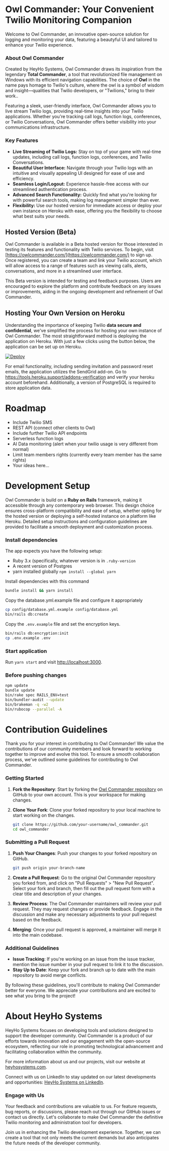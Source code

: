# Owl Commander: Your Convenient Twilio Monitoring Companion

Welcome to Owl Commander, an innvoative open-source solution for logging and monitoring your data, featuring a beautyful UI and tailored to enhance your Twilio experience.

### About Owl Commander

Created by HeyHo Systems, Owl Commander draws its inspiration from the legendary __Total Commander__, a tool that revolutionized file management on Windows with its efficient navigation capabilities. The choice of __Owl__ in the name pays homage to Twilio's culture, where the owl is a symbol of wisdom and insight—qualities that Twilio developers, or "Twilions," bring to their work..

Featuring a sleek, user-friendly interface, Owl Commander allows you to live stream Twilio logs, providing real-time insights into your Twilio applications. Whether you're tracking call logs, function logs, conferences, or Twilio Conversations, Owl Commander offers better visibility into your communications infrastructure.

### Key Features

- __Live Streaming of Twilio Logs:__ Stay on top of your game with real-time updates, including call logs, function logs, conferences, and Twilio Conversations.
- __Beautiful User Interface:__ Navigate through your Twilio logs with an intuitive and visually appealing UI designed for ease of use and efficiency.
- __Seamless Login/Logout:__ Experience hassle-free access with our streamlined authentication process.
- __Advanced Search Functionality:__ Quickly find what you're looking for with powerful search tools, making log management simpler than ever.
- __Flexibility:__ Use our hosted version for immediate access or deploy your own instance on Heroku with ease, offering you the flexibility to choose what best suits your needs.

## Hosted Version (Beta)

Owl Commander is available in a Beta hosted version for those interested in testing its features and functionality with Twilio services. To begin, visit [https://owlcommander.com/](https://owlcommander.com/) to sign up. Once registered, you can create a team and link your Twilio account, which will allow access to a range of features such as viewing calls, alerts, conversations, and more in a streamlined user interface.

This Beta version is intended for testing and feedback purposes. Users are encouraged to explore the platform and contribute feedback on any issues or improvements, aiding in the ongoing development and refinement of Owl Commander.

## Hosting Your Own Version on Heroku

Understanding the importance of keeping Twilio __data secure and confidential__, we've simplified the process for hosting your own instance of Owl Commander. The most straightforward method is deploying the application on Heroku. With just a few clicks using the button below, the application can be set up on Heroku.

[![Deploy](https://www.herokucdn.com/deploy/button.svg)](https://heroku.com/deploy?template=https://github.com/HeyHo-Systems/owlcommander/tree/main)

For email functionality, including sending invitation and password reset emails, the application utilizes the SendGrid add-on. Go to https://tools.heroku.support/addons-verification and verify your heroku account beforehand. Additionally, a version of PostgreSQL is required to store application data. 

# Roadmap

- Include Twilio SMS
- REST API (connect other clients to Owl)
- Include further Twilio API endpoints
- Serverless function logs
- AI Data monitoring (alert when your twilio usage is very different from normal)
- Limit team members rights (currently every team member has the same rights)
- Your ideas here...

# Development Setup

Owl Commander is build on a __Ruby on Rails__ framework, making it accessible through any contemporary web browser. This design choice ensures cross-platform compatibility and ease of setup, whether opting for the hosted version or deploying a self-hosted instance on a platform like Heroku. Detailed setup instructions and configuration guidelines are provided to facilitate a smooth deployment and customization process.

### Install dependencies

The app expects you have the following setup:

- Ruby 3.x (specifically, whatever version is in `.ruby-version`
- A recent version of Postgres
- yarn installed globally  `npm install --global yarn`

Install dependencies with this command

```bash
bundle install && yarn install
```

Copy the database.yml.example file and configure it appropriately

```bash
cp config/database.yml.example config/database.yml
bin/rails db:create
```

Copy the `.env.example` file and set the encryption keys.

```bash
bin/rails db:encryption:init
cp .env.example .env
```

### Start application  

Run `yarn start` and visit <http://localhost:3000>.

### Before pushing changes

```bash
npm update
bundle update
bin/rake spec RAILS_ENV=test
bin/bundler-audit --update
bin/brakeman -q -w2
bin/rubocop --parallel -A
```

# Contribution Guidelines

Thank you for your interest in contributing to Owl Commander! We value the contributions of our community members and look forward to working together to improve and evolve this tool. To ensure a smooth collaboration process, we've outlined some guidelines for contributing to Owl Commander.

### Getting Started

1. __Fork the Repository__: Start by forking the [Owl Commander repository](https://github.com/HeyHo-Systems/owl_commander) on GitHub to your own account. This is your workspace for making changes.

2. __Clone Your Fork__: Clone your forked repository to your local machine to start working on the changes.

   ```bash
   git clone https://github.com/your-username/owl_commander.git
   cd owl_commander
   ```

### Submitting a Pull Request

1. __Push Your Changes__: Push your changes to your forked repository on GitHub.

   ```bash
   git push origin your-branch-name
   ```

2. __Create a Pull Request__: Go to the original Owl Commander repository you forked from, and click on "Pull Requests" > "New Pull Request". Select your fork and branch, then fill out the pull request form with a clear title and description of your changes.

3. __Review Process__: The Owl Commander maintainers will review your pull request. They may request changes or provide feedback. Engage in the discussion and make any necessary adjustments to your pull request based on the feedback.

4. __Merging__: Once your pull request is approved, a maintainer will merge it into the main codebase.

### Additional Guidelines

- __Issue Tracking__: If you're working on an issue from the issue tracker, mention the issue number in your pull request to link it to the discussion.
- __Stay Up to Date__: Keep your fork and branch up to date with the main repository to avoid merge conflicts.

By following these guidelines, you'll contribute to making Owl Commander better for everyone. We appreciate your contributions and are excited to see what you bring to the project!

# About HeyHo Systems

HeyHo Systems focuses on developing tools and solutions designed to support the developer community. Owl Commander is a product of our efforts towards innovation and our engagement with the open-source ecosystem, reflecting our role in promoting technological advancement and facilitating collaboration within the community.

For more information about us and our projects, visit our website at [heyhosystems.com](https://heyhosystems.com).

Connect with us on LinkedIn to stay updated on our latest developments and opportunities: [HeyHo Systems on LinkedIn](https://www.linkedin.com/company/heyho-systems/mycompany).

### Engage with Us

Your feedback and contributions are valuable to us. For feature requests, bug reports, or discussions, please reach out through our GitHub issues or contact us directly. Let's collaborate to make Owl Commander the definitive Twilio monitoring and administration tool for developers.

Join us in enhancing the Twilio development experience. Together, we can create a tool that not only meets the current demands but also anticipates the future needs of the developer community.
